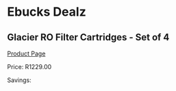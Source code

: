
# Ebucks Dealz
## Glacier RO Filter Cartridges - Set of 4
[Product Page](https://www.ebucks.com/web/shop/productSelected.do?prodId=316348787&catId=370101825)

Price: R1229.00

Savings: 


	